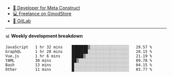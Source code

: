 - [🎈 Developer for Meta Construct](https://metastruct.net)
- [💻 Freelance on GmodStore](https://www.gmodstore.com/users/Tenrys)
- [🦊 GitLab](https://gitlab.com/Tenrys)

---

📊 **Weekly development breakdown**
<!--START_SECTION:waka-->

```text
JavaScript   1 hr 32 mins    ███████▒░░░░░░░░░░░░░░░░░   29.57 %
GraphQL      1 hr 28 mins    ███████░░░░░░░░░░░░░░░░░░   28.15 %
Vue.js       1 hr 6 mins     █████▒░░░░░░░░░░░░░░░░░░░   21.19 %
YAML         30 mins         ██▒░░░░░░░░░░░░░░░░░░░░░░   09.78 %
Bash         13 mins         █░░░░░░░░░░░░░░░░░░░░░░░░   04.15 %
Other        11 mins         █░░░░░░░░░░░░░░░░░░░░░░░░   03.77 %
```

<!--END_SECTION:waka-->
